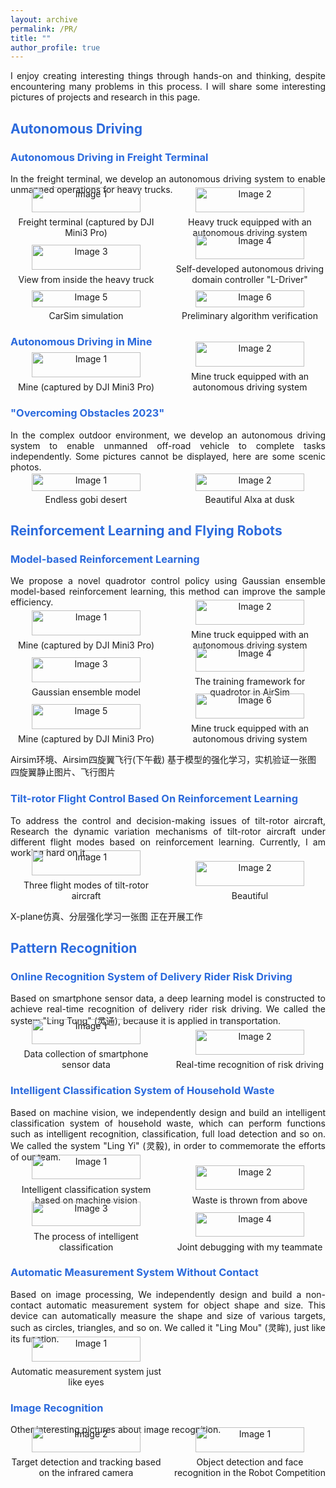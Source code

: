 ```yaml
---
layout: archive
permalink: /PR/
title: ""
author_profile: true
---
```

<p style="text-align: justify">
I enjoy creating interesting things through hands-on and thinking, despite encountering many problems in this process. I will share some interesting pictures of projects and research in this page.
</p>

## <font color="#2B6ADD" > Autonomous Driving </font>

### <font color="#2B6ADD" > Autonomous Driving in Freight Terminal </font>
<p style="text-align: justify">
In the freight terminal, we develop an autonomous driving system to enable unmanned operations for heavy trucks.
</p>

<div style="display: grid; grid-template-columns: repeat(2, 1fr); gap: 20px;align-items: flex-end">
  <figure style="margin: 0; text-align: center;">
    <img src="/images/AD/1.jpg" alt="Image 1" style="width: 85%; height: auto;" />
    <figcaption>Freight terminal (captured by DJI Mini3 Pro)</figcaption>
  </figure>

  <figure style="margin: 0; text-align: center;">
    <img src="/images/AD/2.jpg" alt="Image 2" style="width: 85%; height: auto;" />
    <figcaption>Heavy truck equipped with an autonomous driving system</figcaption>
  </figure>

  <figure style="margin: 0; text-align: center;">
    <img src="/images/AD/3.jpg" alt="Image 3" style="width: 85%; height: auto;" />
    <figcaption>View from inside the heavy truck</figcaption>
  </figure>

  <figure style="margin: 0; text-align: center;">
    <img src="/images/AD/4.jpg" alt="Image 4" style="width: 85%; height: auto;" />
    <figcaption>Self-developed autonomous driving domain controller "L-Driver"</figcaption>
  </figure>

  <figure style="margin: 0; text-align: center;">
  <img src="/images/AD/5.jpg" alt="Image 5" style="width: 85%; height: auto;" />
  <figcaption>CarSim simulation</figcaption>
  </figure>

  <figure style="margin: 0; text-align: center;">
  <img src="/images/AD/6.jpg" alt="Image 6" style="width: 85%; height: auto;" />
  <figcaption>Preliminary algorithm verification</figcaption>
  </figure>

</div>

### <font color="#2B6ADD" > Autonomous Driving in Mine </font>

<div style="display: grid; grid-template-columns: repeat(2, 1fr); gap: 20px;align-items: flex-end">
  <figure style="margin: 0; text-align: center;">
    <img src="/images/AD/7.jpg" alt="Image 1" style="width: 85%; height: auto;" />
    <figcaption>Mine (captured by DJI Mini3 Pro)</figcaption>
  </figure>

  <figure style="margin: 0; text-align: center;">
    <img src="/images/AD/8.jpg" alt="Image 2" style="width: 85%; height: auto;" />
    <figcaption>Mine truck equipped with an autonomous driving system</figcaption>
  </figure>
</div>

### <font color="#2B6ADD" >"Overcoming Obstacles 2023"</font>
<p style="text-align: justify">
In the complex outdoor environment, we develop an autonomous driving system to enable unmanned off-road vehicle to complete tasks independently. Some pictures cannot be displayed, here are some scenic photos.
</p>

<div style="display: grid; grid-template-columns: repeat(2, 1fr); gap: 20px;align-items: flex-end">
  <figure style="margin: 0; text-align: center;">
    <img src="/images/AD/9.jpg" alt="Image 1" style="width: 85%; height: auto;" />
    <figcaption>Endless gobi desert </figcaption>
  </figure>

  <figure style="margin: 0; text-align: center;">
    <img src="/images/AD/10.jpg" alt="Image 2" style="width: 85%; height: auto;" />
    <figcaption>Beautiful Alxa at dusk</figcaption>
  </figure>
</div>

## <font color="#2B6ADD" > Reinforcement Learning and Flying Robots</font>

### <font color="#2B6ADD" > Model-based Reinforcement Learning </font>

<p style="text-align: justify">
We propose a novel quadrotor control policy using Gaussian ensemble model-based reinforcement learning, this method can improve the sample efficiency.
</p>

<div style="display: grid; grid-template-columns: repeat(2, 1fr); gap: 20px;align-items: flex-end">
  <figure style="margin: 0; text-align: center;">
    <img src="/images/RL/3.jpg" alt="Image 1" style="width: 85%; height: auto;" />
    <figcaption>Mine (captured by DJI Mini3 Pro)</figcaption>
  </figure>

  <figure style="margin: 0; text-align: center;">
    <img src="/images/RL/4.jpg" alt="Image 2" style="width: 85%; height: auto;" />
    <figcaption>Mine truck equipped with an autonomous driving system</figcaption>
  </figure>
    <figure style="margin: 0; text-align: center;">
    <img src="/images/RL/3.jpg" alt="Image 3" style="width: 85%; height: auto;" />
    <figcaption>Gaussian ensemble model</figcaption>
  </figure>

  <figure style="margin: 0; text-align: center;">
    <img src="/images/RL/4.jpg" alt="Image 4" style="width: 85%; height: auto;" />
    <figcaption>The training framework for quadrotor in AirSim</figcaption>
  </figure>
    <figure style="margin: 0; text-align: center;">
    <img src="/images/RL/3.jpg" alt="Image 5" style="width: 85%; height: auto;" />
    <figcaption>Mine (captured by DJI Mini3 Pro)</figcaption>
  </figure>

  <figure style="margin: 0; text-align: center;">
    <img src="/images/RL/4.jpg" alt="Image 6" style="width: 85%; height: auto;" />
    <figcaption>Mine truck equipped with an autonomous driving system</figcaption>
  </figure>
</div>

Airsim环境、Airsim四旋翼飞行(下午截)
基于模型的强化学习，实机验证一张图
四旋翼静止图片、飞行图片


### <font color="#2B6ADD" > Tilt-rotor Flight Control Based On Reinforcement Learning </font>

<p style="text-align: justify">
To address the control and decision-making issues of tilt-rotor aircraft, Research the dynamic variation mechanisms of tilt-rotor aircraft under different flight modes based on reinforcement learning. Currently, I am working hard on it.
</p>

<div style="display: grid; grid-template-columns: repeat(2, 1fr); gap: 20px;align-items: flex-end">
  <figure style="margin: 0; text-align: center;">
    <img src="/images/RL/5.jpg" alt="Image 1" style="width: 85%; height: auto;" />
    <figcaption>Three flight modes of tilt-rotor aircraft</figcaption>
  </figure>

  <figure style="margin: 0; text-align: center;">
    <img src="/images/RL/5.jpg" alt="Image 2" style="width: 85%; height: auto;" />
    <figcaption>Beautiful </figcaption>
  </figure>
</div>

X-plane仿真、分层强化学习一张图
正在开展工作


## <font color="#2B6ADD" > Pattern Recognition</font>

### <font color="#2B6ADD" > Online Recognition System of Delivery Rider Risk Driving</font>

<p style="text-align: justify">
Based on smartphone sensor data, a deep learning model is constructed to achieve real-time recognition of delivery rider risk driving. We called the system "Ling Tong" (灵通), because it is applied in transportation.
</p>

<div style="display: grid; grid-template-columns: repeat(2, 1fr); gap: 20px;align-items: flex-end">
  <figure style="margin: 0; text-align: center;">
    <img src="/images/PR/LT_1.png" alt="Image 1" style="width: 85%; height: auto;" />
    <figcaption>Data collection of smartphone sensor data</figcaption>
  </figure>

  <figure style="margin: 0; text-align: center;">
    <img src="/images/PR/LT_2.jpg" alt="Image 2" style="width: 85%; height: auto;" />
    <figcaption>Real-time recognition of risk driving</figcaption>
  </figure>
</div>

### <font color="#2B6ADD" >Intelligent Classification System of Household Waste</font>

<p style="text-align: justify">
Based on machine vision, we independently design and build an intelligent classification system of household waste, which can perform functions such as intelligent recognition, classification, full load detection and so on. We called the system "Ling Yi" (灵毅), in order to commemorate the efforts of our team.
</p>

<div style="display: grid; grid-template-columns: repeat(2, 1fr); gap: 20px;align-items: flex-end">
  <figure style="margin: 0; text-align: center;">
    <img src="/images/PR/LY_1.jpg" alt="Image 1" style="width: 85%; height: auto;" />
    <figcaption>Intelligent classification system based on machine vision</figcaption>
  </figure>

  <figure style="margin: 0; text-align: center;">
    <img src="/images/PR/LY_2.jpg" alt="Image 2" style="width: 85%; height: auto;" />
    <figcaption>Waste is thrown from above</figcaption>
  </figure>
  <figure style="margin: 0; text-align: center;">
    <img src="/images/PR/LY_3.jpg" alt="Image 3" style="width: 85%; height: auto;" />
    <figcaption>The process of intelligent classification</figcaption>
  </figure>
  <figure style="margin: 0; text-align: center;">
    <img src="/images/PR/LY_4.jpg" alt="Image 4" style="width: 85%; height: auto;" />
    <figcaption>Joint debugging with my teammate</figcaption>
  </figure>
</div>

### <font color="#2B6ADD" >Automatic Measurement System Without Contact</font>

<p style="text-align: justify">
Based on image processing, We independently design and build a non-contact automatic measurement system for object shape and size. This device can automatically measure the shape and size of various targets, such as circles, triangles, and so on. We called it "Ling Mou" (灵眸), just like its function.
</p>
<div style="display: grid; grid-template-columns: repeat(2, 1fr); gap: 20px;align-items: flex-end">
  <figure style="margin: 0; text-align: center;">
    <img src="/images/PR/LM_1.jpg" alt="Image 1" style="width: 85%; height: auto;" />
    <figcaption>Automatic measurement system just like eyes</figcaption>
  </figure>
</div>

### <font color="#2B6ADD" > Image Recognition</font>

<p style="text-align: justify">
Other interesting pictures about image recognition.
</p>

<div style="display: grid; grid-template-columns: repeat(2, 1fr); gap: 20px;align-items: flex-end">

  <figure style="margin: 0; text-align: center;">
  <img src="/images/PR/IR_2.jpg" alt="Image 2" style="width: 85%; height: auto;" />
  <figcaption>Target detection and tracking based on the infrared camera</figcaption>
  </figure>
  <figure style="margin: 0; text-align: center;">
    <img src="/images/PR/IR_1.jpg" alt="Image 1" style="width: 85%; height: auto;" />
    <figcaption>Object detection and face recognition in the Robot Competition</figcaption>
  </figure>
</div>

